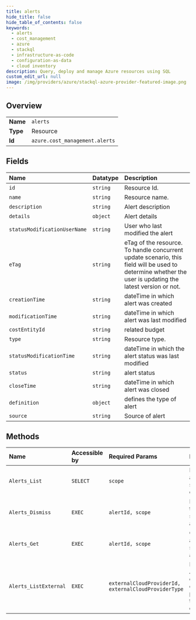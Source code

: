 ```yaml
---
title: alerts
hide_title: false
hide_table_of_contents: false
keywords:
  - alerts
  - cost_management
  - azure    
  - stackql
  - infrastructure-as-code
  - configuration-as-data
  - cloud inventory
description: Query, deploy and manage Azure resources using SQL
custom_edit_url: null
image: /img/providers/azure/stackql-azure-provider-featured-image.png
---
```

  
    

## Overview
<table><tbody>
<tr><td><b>Name</b></td><td><code>alerts</code></td></tr>
<tr><td><b>Type</b></td><td>Resource</td></tr>
<tr><td><b>Id</b></td><td><code>azure.cost_management.alerts</code></td></tr>
</tbody></table>

## Fields
| Name | Datatype | Description |
|:-----|:---------|:------------|
| `id` | `string` | Resource Id. |
| `name` | `string` | Resource name. |
| `description` | `string` | Alert description |
| `details` | `object` | Alert details |
| `statusModificationUserName` | `string` | User who last modified the alert |
| `eTag` | `string` | eTag of the resource. To handle concurrent update scenario, this field will be used to determine whether the user is updating the latest version or not. |
| `creationTime` | `string` | dateTime in which alert was created |
| `modificationTime` | `string` | dateTime in which alert was last modified |
| `costEntityId` | `string` | related budget |
| `type` | `string` | Resource type. |
| `statusModificationTime` | `string` | dateTime in which the alert status was last modified |
| `status` | `string` | alert status |
| `closeTime` | `string` | dateTime in which alert was closed |
| `definition` | `object` | defines the type of alert |
| `source` | `string` | Source of alert |
## Methods
| Name | Accessible by | Required Params | Description |
|:-----|:--------------|:----------------|:------------|
| `Alerts_List` | `SELECT` | `scope` | Lists the alerts for scope defined. |
| `Alerts_Dismiss` | `EXEC` | `alertId, scope` | Dismisses the specified alert |
| `Alerts_Get` | `EXEC` | `alertId, scope` | Gets the alert for the scope by alert ID. |
| `Alerts_ListExternal` | `EXEC` | `externalCloudProviderId, externalCloudProviderType` | Lists the Alerts for external cloud provider type defined. |
